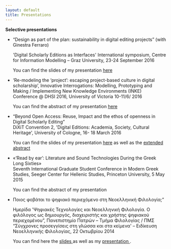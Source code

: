 ```yaml
---
layout: default
title: Presentations
---
```

**Selective presentations**

<ul>
<li>“Design as part of the plan: sustainability in digital editing projects” (with Ginestra Ferraro)<br/>

'Digital Scholarly Editions as Interfaces' International symposium, Centre for Information Modelling – Graz University, 23-24 September 2016<br/>

You can find  the slides of my presentation <a href="../images/interfaces.pdf">here</a></li>

<li>‘Re-modeling the ‘project’: escaping project-based culture in digital scholarship’, Innovative Interrogations: Modelling, Prototyping and Making / Implementing New Knowledge Environments (INKE) Conference @ DHSI 2016, University of Victoria
10-11/6/ 2016<br/>

You can find  the abstract of my presentation <a href="../images/remodelingproject.pdf">here</a></li>


<li>“Beyond Open Access: Reuse, Impact and the ethos of openness in Digital Scholarly Editing”<br/>
DiXiT Convention 2, 'Digital Editions: Academia, Society, Cultural Heritage', University of Cologne, 16- 18 March 2016<br/>

You can find  the slides of my presentation <a href="../images/beyondoa.pdf">here</a> as well as the <a href="../images/BeyondOA_extended_abstract.pdf">extended abstract</a>
</li>


<li>«‘Read by ear’: Literature and Sound Technologies During the Greek Long Sixties» <br/>
Seventh International Graduate Student Conference in Modern Greek Studies, Seeger Center for
Hellenic Studies, Princeton University, 5 May 2015 <br/>

You can find  the abstract of my presentation 
</li>


<li>Ποιος φοβάται το ψηφιακό περιεχόμενο στη Νεοελληνική Φιλολογία;” <br/>

Ημερίδα 'Ψηφιακές Τεχνολογίες και Νεοελληνική Φιλολογία. Ο φιλόλογος ως δημιουργός, διαχειριστής και χρήστης ψηφιακού περιεχομένου”, Πανεπιστημίο Πατρών – Τμήμα Φιλολογίας / ΠΜΣ “Σύγχρονες προσεγγίσεις στη γλώσσα και στα κείμενα' – Ειδίκευση Νεοελληνικής Φιλολογίας, 22 Οκτωβρίου 2014<br/>

You can find here the <a href="../images/digitalcontent.pdf"> slides </a> as well as my <a href="http://www.lis.upatras.gr/wp-content/uploads/2015/05/dh14_sichani.pdf">presentation </a>.</li>
</ul>
